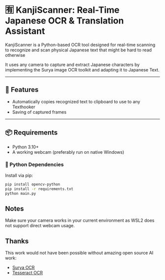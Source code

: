 # 🈶 KanjiScanner: Real-Time Japanese OCR & Translation Assistant

KanjiScanner is a Python-based OCR tool designed for real-time scanning to recognize and scan physical Japanese text that might be hard to read otherwise

It uses any camera to capture and extract Japanese characters by implementing the Surya image OCR toolkit and adapting it to Japanese Text. 

---

## 🚀 Features

<!-- -  Configurable webcam capture steps -->
-  Automatically copies recognized text to clipboard to use to any Texthooker
-  Saving of captured frames

---

## 📦 Requirements

- Python 3.10+
- A working webcam (preferably run on native Windows)

### 🧪 Python Dependencies

Install via pip:

```bash
pip install opencv-python 
pip install -r requirements.txt
python main.py
```

## Notes

Make sure your camera works in your current environment as WSL2 does not support direct webcam usage.

## Thanks

This work would not have been possible without amazing open source AI work:
- [Surya OCR](https://github.com/VikParuchuri/surya) 
- [Tesseract OCR](https://github.com/tesseract-ocr/tesseract)

